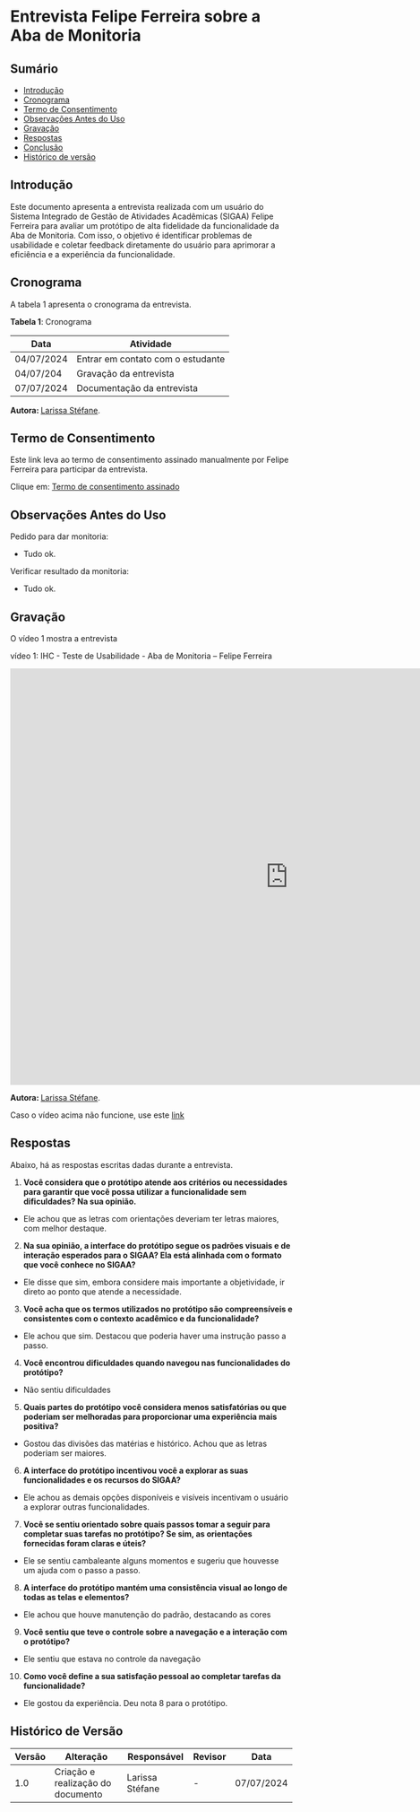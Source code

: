 # Entrevista Felipe Ferreira sobre a Aba de Monitoria

## Sumário

* [Introdução](#Introdução)
* [Cronograma](#Cronograma)
* [Termo de Consentimento](#Termo-de-Consentimento)
* [Observações Antes do Uso](#Observações-Antes-do-Uso)
* [Gravação](#Gravação)
* [Respostas](#Respostas)
* [Conclusão](#Conclusão)
* [Histórico de versão](#Histórico-de-versão)



## Introdução

Este documento apresenta a entrevista realizada com um usuário do Sistema Integrado de Gestão de Atividades Acadêmicas (SIGAA) Felipe Ferreira para avaliar um protótipo de alta fidelidade da funcionalidade da Aba de Monitoria. Com isso, o objetivo é identificar problemas de usabilidade e coletar feedback diretamente do usuário para aprimorar a eficiência e a experiência da funcionalidade.

## Cronograma

A tabela 1 apresenta o cronograma da entrevista.

**Tabela 1**: Cronograma

| Data | Atividade |
| - | - |
| 04/07/2024 | Entrar em contato com o estudante |
| 04/07/204 | Gravação da entrevista |
| 07/07/2024 | Documentação da entrevista |


<b> Autora: </b> <a href="https://github.com/SkywalkerSupreme">Larissa Stéfane</a>.


## Termo de Consentimento


Este link leva ao termo de consentimento assinado manualmente por Felipe Ferreira para participar da entrevista.


Clique em: [Termo de consentimento assinado](ignore/TermosPrototiposALtaFidelide/FelipeFerreira.md)


## Observações Antes do Uso

Pedido para dar monitoria:

- Tudo ok.

Verificar resultado da monitoria:

- Tudo ok.

## Gravação

O vídeo 1 mostra a entrevista


vídeo 1: IHC - Teste de Usabilidade - Aba de Monitoria –  Felipe Ferreira

<iframe width="991" height="743" src="https://www.youtube.com/embed/6nzPKrEElOk" title="IHC - Teste de Usabilidade - Aba de Monitoria - Felipe Ferreira" frameborder="0" allow="accelerometer; autoplay; clipboard-write; encrypted-media; gyroscope; picture-in-picture; web-share" referrerpolicy="strict-origin-when-cross-origin" allowfullscreen></iframe>

<b> Autora: </b> <a href="https://github.com/SkywalkerSupreme">Larissa Stéfane</a>.

Caso o vídeo acima não funcione, use este [link](https://youtu.be/6nzPKrEElOk)


## Respostas

Abaixo, há as respostas escritas dadas durante a entrevista.

1. **Você considera que o protótipo atende aos critérios ou necessidades para garantir que você possa utilizar a funcionalidade sem dificuldades? Na sua opinião.**

- Ele achou que as letras com orientações deveriam ter letras maiores, com melhor destaque.

2. **Na sua opinião, a interface do protótipo segue os padrões visuais e de interação esperados para o SIGAA? Ela está alinhada com o formato que você conhece no SIGAA?**

- Ele disse que sim, embora considere mais importante a objetividade, ir direto ao ponto que
atende a necessidade.

3. **Você acha que os termos utilizados no protótipo são compreensíveis e consistentes com o contexto acadêmico e da funcionalidade?**

- Ele achou que sim. Destacou que poderia haver uma instrução passo a passo.

4. **Você encontrou dificuldades quando navegou nas funcionalidades do protótipo?**

- Não sentiu dificuldades

5. **Quais partes do protótipo você considera menos satisfatórias ou que poderiam ser melhoradas para proporcionar uma experiência mais positiva?**

- Gostou das divisões das matérias e histórico. Achou que as letras poderiam ser maiores.

6. **A interface do protótipo incentivou você a explorar as suas funcionalidades e os recursos do SIGAA?**

- Ele achou as demais opções disponíveis e visíveis incentivam o usuário a explorar outras funcionalidades.

7. **Você se sentiu orientado sobre quais passos tomar a seguir para completar suas tarefas no protótipo? Se sim, as orientações fornecidas foram claras e úteis?**

- Ele se sentiu cambaleante alguns momentos e sugeriu que houvesse um ajuda com o passo a passo.

8. **A interface do protótipo mantém uma consistência visual ao longo de todas as telas e elementos?**

- Ele achou que houve manutenção do padrão, destacando as cores

9. **Você sentiu que teve o controle sobre a navegação e a interação com o protótipo?**

- Ele sentiu que estava no controle da navegação

10. **Como você define a sua satisfação pessoal ao completar tarefas da funcionalidade?**

- Ele gostou da experiência. Deu nota 8 para o protótipo.

## Histórico de Versão

| Versão | Alteração | Responsável | Revisor | Data |
| - | - | - | - | - |
| 1.0 | Criação e realização do documento| Larissa Stéfane| - | 07/07/2024 |
